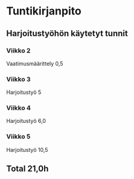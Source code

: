 
# Tuntikirjanpito

## Harjoitustyöhön käytetyt tunnit

### Viikko 2

Vaatimusmäärittely 0,5

### Viikko 3

Harjoitustyö 5

### Viikko 4

Harjoitustyö 6,0 

### Viikko 5

Harjoitustyö 10,5

## Total 21,0h
